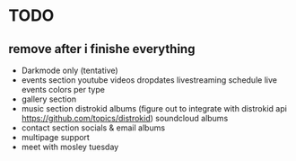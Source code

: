 # TODO

## remove after i finishe everything

- Darkmode only (tentative)
- events section
  youtube videos
  dropdates
  livestreaming schedule
  live events
  colors per type
- gallery section
- music section
  distrokid albums (figure out to integrate with distrokid api https://github.com/topics/distrokid)
  soundcloud albums
- contact section
  socials & email
  albums
- multipage support
- meet with mosley tuesday
